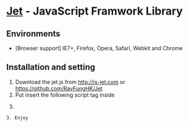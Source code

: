 [Jet](http://js-jet.com/) - JavaScript Framwork Library
==================================================

Environments
--------------------------------------

- [Browser support] IE7+, Firefox, Opera, Safari, Webkit and Chrome

Installation and setting
--------------------------------------
1. Download the jet.js from http://js-jet.com or https://github.com/RayFungHK/Jet
2. Put insert the following script tag inside <html>
3. ```bash
<script type="text/javascript" src="{your path of jet.js}"></script>
```
3. Enjoy
